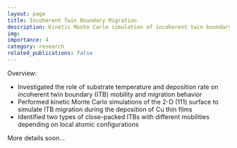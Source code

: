```yaml
---
layout: page
title: Incoherent Twin Boundary Migration
description: Kinetic Monte Carlo simulation of incoherent twin boundary migration during Cu deposition
img: 
importance: 4
category: research
related_publications: false
---
```


Overview:
* Investigated the role of substrate temperature and deposition rate on incoherent twin boundary (ITB) mobility and migration behavior
* Performed kinetic Monte Carlo simulations of the 2-D (111) surface to simulate ITB migration during the deposition of Cu thin films
* Identified two types of close-packed ITBs with different mobilities depending on local atomic configurations

More details soon...